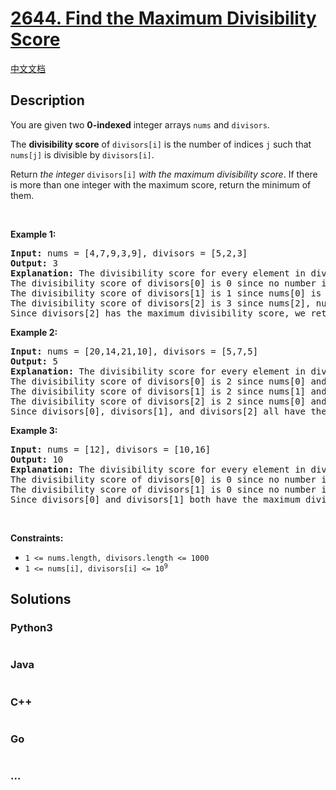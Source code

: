 # [2644. Find the Maximum Divisibility Score](https://leetcode.com/problems/find-the-maximum-divisibility-score)

[中文文档](/solution/2600-2699/2644.Find%20the%20Maximum%20Divisibility%20Score/README.md)

## Description

<p>You are given two <strong>0-indexed</strong> integer arrays <code>nums</code> and <code>divisors</code>.</p>

<p>The <strong>divisibility score</strong> of <code>divisors[i]</code> is the number of indices <code>j</code> such that <code>nums[j]</code> is divisible by <code>divisors[i]</code>.</p>

<p>Return <em>the integer</em> <code>divisors[i]</code> <em>with the maximum divisibility score</em>. If there is more than one integer with the maximum score, return the minimum of them.</p>

<p>&nbsp;</p>
<p><strong class="example">Example 1:</strong></p>

<pre>
<strong>Input:</strong> nums = [4,7,9,3,9], divisors = [5,2,3]
<strong>Output:</strong> 3
<strong>Explanation:</strong> The divisibility score for every element in divisors is:
The divisibility score of divisors[0] is 0 since no number in nums is divisible by 5.
The divisibility score of divisors[1] is 1 since nums[0] is divisible by 2.
The divisibility score of divisors[2] is 3 since nums[2], nums[3], and nums[4] are divisible by 3.
Since divisors[2] has the maximum divisibility score, we return it.
</pre>

<p><strong class="example">Example 2:</strong></p>

<pre>
<strong>Input:</strong> nums = [20,14,21,10], divisors = [5,7,5]
<strong>Output:</strong> 5
<strong>Explanation:</strong> The divisibility score for every element in divisors is:
The divisibility score of divisors[0] is 2 since nums[0] and nums[3] are divisible by 5.
The divisibility score of divisors[1] is 2 since nums[1] and nums[2] are divisible by 7.
The divisibility score of divisors[2] is 2 since nums[0] and nums[3] are divisible by 5.
Since divisors[0], divisors[1], and divisors[2] all have the maximum divisibility score, we return the minimum of them (i.e., divisors[2]).
</pre>

<p><strong class="example">Example 3:</strong></p>

<pre>
<strong>Input:</strong> nums = [12], divisors = [10,16]
<strong>Output:</strong> 10
<strong>Explanation:</strong> The divisibility score for every element in divisors is:
The divisibility score of divisors[0] is 0 since no number in nums is divisible by 10.
The divisibility score of divisors[1] is 0 since no number in nums is divisible by 16.
Since divisors[0] and divisors[1] both have the maximum divisibility score, we return the minimum of them (i.e., divisors[0]).
</pre>

<p>&nbsp;</p>
<p><strong>Constraints:</strong></p>

<ul>
	<li><code>1 &lt;= nums.length, divisors.length &lt;= 1000</code></li>
	<li><code>1 &lt;= nums[i], divisors[i] &lt;= 10<sup>9</sup></code></li>
</ul>


## Solutions

<!-- tabs:start -->

### **Python3**

```python

```

### **Java**

```java

```

### **C++**

```cpp

```

### **Go**

```go

```

### **...**

```

```

<!-- tabs:end -->